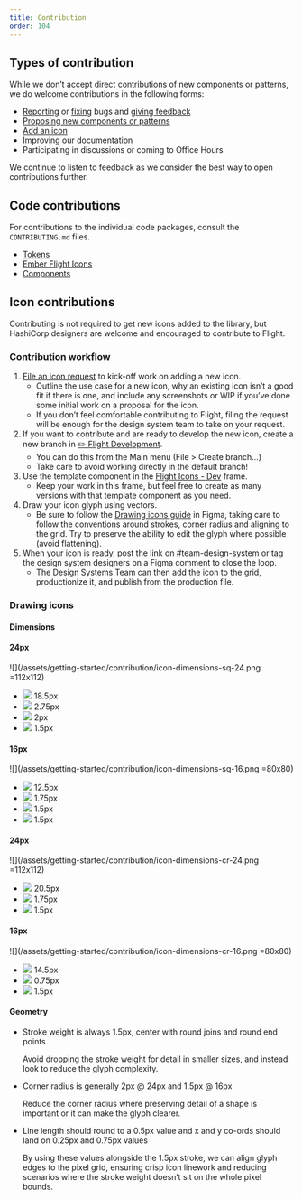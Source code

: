 ```yaml
---
title: Contribution
order: 104
---
```


## Types of contribution

While we don’t accept direct contributions of new components or patterns, we do welcome contributions in the following forms:

* [Reporting](https://github.com/hashicorp/design-system/issues/new/choose) or [fixing](#code-contributions) bugs and [giving feedback](https://docs.google.com/forms/d/e/1FAIpQLSdPShbSiUYgimppZeqWT99bVi6zLbKDThQUQTirH3RCj2okdg/viewform)
* [Proposing new components or patterns](https://docs.google.com/forms/d/e/1FAIpQLScpMXgrUTVT5fYriu4Pp48r4Nl_eCPluVnJLg0Yg3NXsRWvIA/viewform)
* [Add an icon](#icon-contributions)
* Improving our documentation
* Participating in discussions or coming to Office Hours

We continue to listen to feedback as we consider the best way to open contributions further.

## Code contributions

For contributions to the individual code packages, consult the `CONTRIBUTING.md` files.
* [Tokens](https://github.com/hashicorp/design-system/blob/main/packages/tokens/CONTRIBUTING.md)
* [Ember Flight Icons](https://github.com/hashicorp/design-system/blob/main/packages/ember-flight-icons/CONTRIBUTING.md)
* [Components](https://github.com/hashicorp/design-system/blob/main/packages/components/CONTRIBUTING.md)

## Icon contributions

Contributing is not required to get new icons added to the library, but HashiCorp designers are welcome and encouraged to contribute to Flight.

### Contribution workflow

1.  [File an icon request](https://docs.google.com/forms/d/e/1FAIpQLSc2wsaOaKHiVKPzk-FWlqwVdOjSmSuOU03XC5ZdJkHOcLDOEA/viewform) to kick-off work on adding a new icon.
    - Outline the use case for a new icon, why an existing icon isn’t a good fit if there is one, and include any screenshots or WIP if you’ve done some initial work on a proposal for the icon.
    - If you don’t feel comfortable contributing to Flight, filing the request will be enough for the design system team to take on your request.
2.  If you want to contribute and are ready to develop the new icon, create a new branch in [✏️ Flight Development](https://www.figma.com/file/MYiw4kiVpunIMMw0sBkE1t/%E2%9C%8F%EF%B8%8F-Flight-Development?node-id=1300%3A1385).
    - You can do this from the Main menu (File > Create branch...)
    - Take care to avoid working directly in the default branch!
3.  Use the template component in the [Flight Icons - Dev](https://www.figma.com/file/MYiw4kiVpunIMMw0sBkE1t/%E2%9C%8F%EF%B8%8F-Flight-Development?node-id=1300%3A1385) frame.
    - Keep your work in this frame, but feel free to create as many versions with that template component as you need.
4.  Draw your icon glyph using vectors.
    - Be sure to follow the [Drawing icons guide](https://www.figma.com/file/MYiw4kiVpunIMMw0sBkE1t/%E2%9C%8F%EF%B8%8F-Flight-Development?node-id=314%3A844) in Figma, taking care to follow the conventions around strokes, corner radius and aligning to the grid. Try to preserve the ability to edit the glyph where possible (avoid flattening).
5.  When your icon is ready, post the link on #team-design-system or tag the design system designers on a Figma comment to close the loop.
    - The Design Systems Team can then add the icon to the grid, productionize it, and publish from the production file.

### Drawing icons

#### Dimensions

#### 24px

![](/assets/getting-started/contribution/icon-dimensions-sq-24.png =112x112)

- ![](/assets/getting-started/contribution/icon-dimensions-helper-1.png) 18.5px
- ![](/assets/getting-started/contribution/icon-dimensions-helper-2.png) 2.75px
- ![](/assets/getting-started/contribution/icon-dimensions-helper-3.png) 2px
- ![](/assets/getting-started/contribution/icon-dimensions-helper-4.png) 1.5px

#### 16px

![](/assets/getting-started/contribution/icon-dimensions-sq-16.png =80x80)

- ![](/assets/getting-started/contribution/icon-dimensions-helper-1.png) 12.5px
- ![](/assets/getting-started/contribution/icon-dimensions-helper-2.png) 1.75px
- ![](/assets/getting-started/contribution/icon-dimensions-helper-3.png) 1.5px
- ![](/assets/getting-started/contribution/icon-dimensions-helper-4.png) 1.5px

#### 24px

![](/assets/getting-started/contribution/icon-dimensions-cr-24.png =112x112)

- ![](/assets/getting-started/contribution/icon-dimensions-helper-1.png) 20.5px
- ![](/assets/getting-started/contribution/icon-dimensions-helper-2.png) 1.75px
- ![](/assets/getting-started/contribution/icon-dimensions-helper-4.png) 1.5px

#### 16px

![](/assets/getting-started/contribution/icon-dimensions-cr-16.png =80x80)

- ![](/assets/getting-started/contribution/icon-dimensions-helper-1.png) 14.5px
- ![](/assets/getting-started/contribution/icon-dimensions-helper-2.png) 0.75px
- ![](/assets/getting-started/contribution/icon-dimensions-helper-4.png) 1.5px

#### Geometry

- Stroke weight is always 1.5px, center with round joins and round end points

  Avoid dropping the stroke weight for detail in smaller sizes, and instead look to reduce the glyph complexity.

- Corner radius is generally 2px @ 24px and 1.5px @ 16px

  Reduce the corner radius where preserving detail of a shape is important or it can make the glyph clearer.

- Line length should round to a 0.5px value and x and y co-ords should land on 0.25px and 0.75px values

  By using these values alongside the 1.5px stroke, we can align glyph edges to the pixel grid, ensuring crisp icon linework and reducing scenarios where the stroke weight doesn’t sit on the whole pixel bounds.

